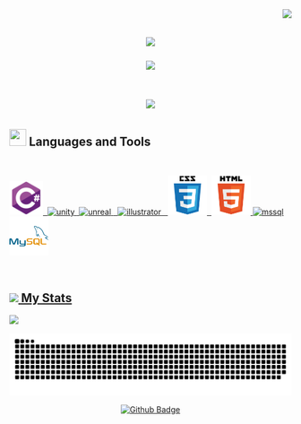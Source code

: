 <img src="https://komarev.com/ghpvc/?username=arzu&style=plastic&color=ffc0cb" align="right"/>

<h1 align="center">
  <img src="https://readme-typing-svg.herokuapp.com/?font=Righteous&size=30&duration=3000&color=B293FC&center=true&vCenter=true&width=500&height=70&lines=Hello+World!+💻;+I'm+Arzu+Arıkan;">

</h1>
<p align="center">
  <img src="https://media1.giphy.com/media/L1R1tvI9svkIWwpVYr/giphy.gif"/>
</p>
<h1 align="center"><img src="https://readme-typing-svg.herokuapp.com/?font=Righteous&size=30&duration=3000&color=B293FC&center=true&vCenter=true&width=500&height=70&lines=Game+Developer+🎮;"></h1>


<h2>
  <img src="https://media2.giphy.com/media/QssGEmpkyEOhBCb7e1/giphy.gif?cid=ecf05e47a0n3gi1bfqntqmob8g9aid1oyj2wr3ds3mg700bl&rid=giphy.gif" width="30" height="30">
  <b>Languages and Tools </b>
</h2>

<br>

<p align="left"><a href="https://www.w3schools.com/cs/" target="_blank" rel="noreferrer"> <img src="https://raw.githubusercontent.com/devicons/devicon/master/icons/csharp/csharp-original.svg" alt="csharp" width="60" height="60"/>&nbsp;&nbsp;<img src="https://www.vectorlogo.zone/logos/unity3d/unity3d-icon.svg" alt="unity" width="60" height="60"/> </a><a href="https://unrealengine.com/" target="_blank" rel="noreferrer">&nbsp;<img src="https://raw.githubusercontent.com/kenangundogan/fontisto/036b7eca71aab1bef8e6a0518f7329f13ed62f6b/icons/svg/brand/unreal-engine.svg" alt="unreal" width="60" height="60"/> </a><a href="https://www.adobe.com/in/products/illustrator.html" target="_blank" rel="noreferrer">&nbsp; <img src="https://www.vectorlogo.zone/logos/adobe_illustrator/adobe_illustrator-icon.svg" alt="illustrator" width="60" height="60"/> </a> </a> </a><a href="https://www.w3schools.com/css/" target="_blank" rel="noreferrer">&nbsp; <img src="https://raw.githubusercontent.com/devicons/devicon/master/icons/css3/css3-original-wordmark.svg" alt="css3" width="70" height="70"/> </a> <a href="https://www.w3.org/html/" target="_blank" rel="noreferrer">&nbsp;<img src="https://raw.githubusercontent.com/devicons/devicon/master/icons/html5/html5-original-wordmark.svg" alt="html5" width="70" height="70"/><a href="https://www.microsoft.com/en-us/sql-server" target="_blank" rel="noreferrer">&nbsp;<img src="https://www.svgrepo.com/show/303229/microsoft-sql-server-logo.svg" alt="mssql" width="70" height="70"/> </a> <a href="https://www.mysql.com/" target="_blank" rel="noreferrer"> <img src="https://raw.githubusercontent.com/devicons/devicon/master/icons/mysql/mysql-original-wordmark.svg" alt="mysql" width="70" height="70"/> </a> <a href="https://unity.com/" target="_blank" rel="noreferrer">  </p>
<br>

## <img src="https://media.giphy.com/media/iY8CRBdQXODJSCERIr/giphy.gif" width="30">  My Stats 
![](https://github-readme-stats.vercel.app/api/top-langs/?username=arzunur&theme=great-gatsby&hide_border=false&include_all_commits=false&count_private=false&layout=compact)


<img alt="snake eating my contributions" src="https://raw.githubusercontent.com/salesp07/salesp07/output/github-contribution-grid-snake.svg" />
<br>
<p align="center">
  <a href="https://github.com/Arzunur">
    <img src="https://img.shields.io/badge/-Github-ff8c00?style=flat&logo=Github&logoColor=ffffff" alt="Github Badge" />
  </a>
</p>
